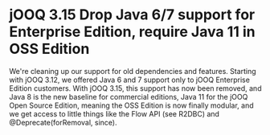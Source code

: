 


# jOOQ 3.15 Drop Java 6/7 support for Enterprise Edition, require Java 11 in OSS Edition

We're cleaning up our support for old dependencies and features. 
Starting with jOOQ 3.12, we offered Java 6 and 7 support only to jOOQ Enterprise Edition customers. 
With jOOQ 3.15, this support has now been removed, and Java 8 is the new baseline for commercial editions, 
Java 11 for the jOOQ Open Source Edition, meaning the OSS Edition is now finally modular, 
and we get access to little things like the Flow API (see R2DBC) and @Deprecate(forRemoval, since).

